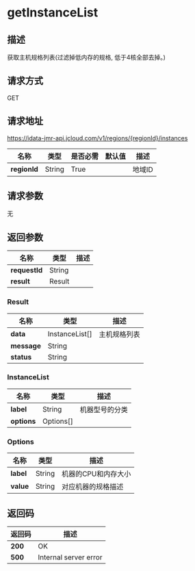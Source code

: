 # getInstanceList


## 描述
获取主机规格列表(过滤掉低内存的规格, 低于4核全部去掉。)

## 请求方式
GET

## 请求地址
https://idata-jmr-api.jcloud.com/v1/regions/{regionId}/instances

|名称|类型|是否必需|默认值|描述|
|---|---|---|---|---|
|**regionId**|String|True| |地域ID|

## 请求参数
无


## 返回参数
|名称|类型|描述|
|---|---|---|
|**requestId**|String| |
|**result**|Result| |


### Result
|名称|类型|描述|
|---|---|---|
|**data**|InstanceList[]|主机规格列表|
|**message**|String| |
|**status**|String| |
### InstanceList
|名称|类型|描述|
|---|---|---|
|**label**|String|机器型号的分类|
|**options**|Options[]| |
### Options
|名称|类型|描述|
|---|---|---|
|**label**|String|机器的CPU和内存大小|
|**value**|String|对应机器的规格描述|

## 返回码
|返回码|描述|
|---|---|
|**200**|OK|
|**500**|Internal server error|

